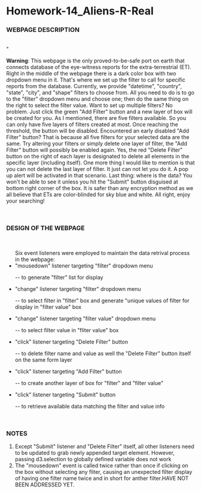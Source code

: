 # Homework-14_Aliens-R-Real
<h3><strong>WEBPAGE DESCRIPTION</strong></h3><br/>"
<p><strong>Warning</strong>: This webpage is the only proved-to-be-safe port on earth that connects database of the eye-witness reports for
the extra-terrestrial (ET). Right in the middle of the webpage there is a dark color box with two dropdown menu in it. That's where we set 
up the filter to call for specific reports from the database. Currently, we provide "datetime", "country", "state", "city", and "shape" filters
to choose from. All you need to do is to go to the "filter" dropdown menu and choose one; then do the same thing on the right to select 
the filter value. Want to set up multiple filters? No problem. Just click the green "Add Filter" button and a new layer of box will be created
for you. As I mentioned, there are five filters available. So you can only have five layers of filters created at most. Once reaching the 
threshold, the button will be disabled. Encountered an early disabled "Add Filter" button? That is because all five filters for your selected
data are the same. Try altering your filters or simply delete one layer of filter, the "Add Filter" button will possibly be enabled again. Yes,
the red "Delete Filter" button on the right of each layer is designated to delete all elements in the specific layer (including itself). One
more thing I would like to mention is that you can not delete the last layer of filter. It just can not let you do it. A pop up alert will be
activated in that scenario. Last thing: where is the data? You won't be able to see it unless you hit the "Submit" button disguised at bottom right 
corner of the box. It is safer than any encryption method as we all believe that ETs are color-blinded for sky blue and white. All right, 
enjoy your searching!</p><br/>


<h3><strong>DESIGN OF THE WEBPAGE</strong></h3><br/>
<ul>Six event listeners were employed to maintain the data retrival process in the webpage:<br/>

<li>"mousedown" listener targeting "filter" dropdown menu</li>
<p>     -- to generate "filter" list for display</p>
<li>"change" listener targeting "filter" dropdown menu</li>
<p>     -- to select filter in "filter" box and generate "unique values of filter for display in "filter value" box</p>
<li>"change" listener targeting "filter value" dropdown menu</li>
<p>     -- to select filter value in "fliter value" box</p>
<li>"click" listener targeting "Delete Filter" button</li>
<p>     -- to delete filter name and value as well the "Delete Filter" button itself on the same form layer</p>
<li>"click" listener targeting "Add Filter" button</li>
<p>     -- to create another layer of box for "filter" and "filter value"</p>
<li>"click" listener targeting "Submit" button</li>
<p>     -- to retrieve available data matching the filter and value info</p>
</ul><br/>


<H3><strong>NOTES</strong></H3>

<ol>
<li> Except "Submit" listener and "Delete Filter" itself, all other listeners need to be updated to grab newly appended target element. 
However, passing d3.selection to globally defined variable does not work</li>
<li> The "mousedown" event is called twice rather than once if clicking on the box without selecting any fliter, causing an unexpected
filter display of having one filter name twice and in short for anther filter.HAVE NOT BEEN ADDRESSED YET.
</ol>
